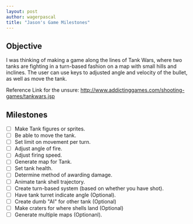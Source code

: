 ```yaml
---
layout: post
author: wagerpascal
title: "Jason's Game Milestones"
---
```


## Objective
I was thinking of making a game along the lines of Tank Wars, 
where two tanks are fighting in a turn-based fashion on a map with small hills and inclines. The user can use keys to adjusted angle
and velocity of the bullet, as well as move the tank. 

Reference Link for the unsure: http://www.addictinggames.com/shooting-games/tankwars.jsp

## Milestones

- [ ] Make Tank figures or sprites.
- [ ] Be able to move the tank.
- [ ] Set limit on movement per turn.
- [ ] Adjust angle of fire.
- [ ] Adjust firing speed.
- [ ] Generate map for Tank.
- [ ] Set tank health.
- [ ] Determine method of awarding damage.
- [ ] Animate tank shell trajectory.
- [ ] Create turn-based system (based on whether you have shot).
- [ ] Have tank turret indicate angle (Optional).
- [ ] Create dumb "AI" for other tank (Optional)
- [ ] Make craters for where shells land (Optional)
- [ ] Generate multiple maps (Optionanl). 
